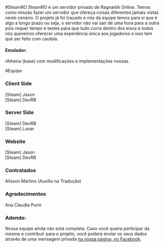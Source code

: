 #SteamRO
SteamRO é um servidor privado de Ragnarök Online. Temos como missão fazer um servidor que ofereça coisas diferentes jamais vistas neste cenário. O projeto já foi traçado e nós da equipe temos para si que é algo a longo prazo ou seja, o servidor não vai sair de uma hora para a outra pois requer tempo e testes para que tudo corra dentro dos eixos e todos nós queremos oferecer uma experiência única aos jogadores e isso tem que ser feito com cautela.

<h4>Emulador:</h4>
rAthena (base) com modificações e implementações nossas.

#Equipe
<h3>Client Side</h3>
[Steam] Jason<br/>
[Steam] DevRB

<h3>Server Side</h3>
[Steam] DevRB<br/>
[Steam] Lunar

<h3>Website</h3>
[Steam] Jason<br/>
[Steam] DevRB

<h3>Contratados</h3>
Alisson Martins (Auxílio na Tradução)

<h3>Agradecimentos</h3>
Ana Claudia Purin

<h3>Adendo:</h3>
Nossa equipe ainda não está completa. Caso você queira participar da mesma e contribuir para o projeto, você poderá enviar os seus dados através de uma mensagem privada <a href="https://www.facebook.com/ROSteam2/">na nossa página, no Facebook</a>. 

